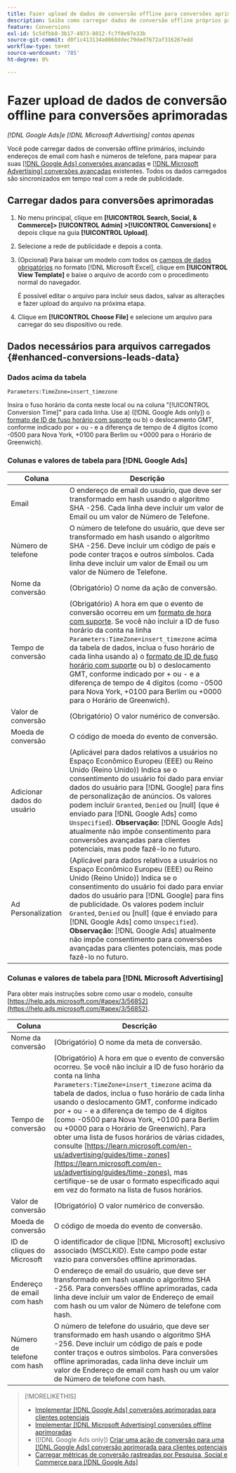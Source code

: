 ```yaml
---
title: Fazer upload de dados de conversão offline para conversões aprimoradas
description: Saiba como carregar dados de conversão offline próprios para mapear a [!DNL Google Ads] conversões avançadas para clientes potenciais e [!DNL Microsoft Advertising] conversões avançadas.
feature: Conversions
exl-id: 5c5dfbb8-3b17-4973-8012-fc7f0e97e33b
source-git-commit: d0f1c413134a0868ddec79ded7672af316267edd
workflow-type: tm+mt
source-wordcount: '785'
ht-degree: 0%

---
```


# Fazer upload de dados de conversão offline para conversões aprimoradas

*[!DNL Google Ads]e [!DNL Microsoft Advertising] contas apenas*

Você pode carregar dados de conversão offline primários, incluindo endereços de email com hash e números de telefone, para mapear para suas [[!DNL Google Ads] conversões avançadas](/help/search-social-commerce/admin/conversion-metrics/conversion-action-google.md) e [[!DNL Microsoft Advertising] conversões avançadas](https://help.ads.microsoft.com/#apex/ads/en/60178) existentes. Todos os dados carregados são sincronizados em tempo real com a rede de publicidade.

## Carregar dados para conversões aprimoradas

1. No menu principal, clique em **[!UICONTROL Search, Social, & Commerce]> [!UICONTROL Admin] >[!UICONTROL Conversions]** e depois clique na guia **[!UICONTROL Upload]**.

1. Selecione a rede de publicidade e depois a conta.

1. (Opcional) Para baixar um modelo com todos os [campos de dados obrigatórios](#enhanced-conversions-leads-data) no formato [!DNL Microsoft Excel], clique em **[!UICONTROL View Template]** e baixe o arquivo de acordo com o procedimento normal do navegador.

   É possível editar o arquivo para incluir seus dados, salvar as alterações e fazer upload do arquivo na próxima etapa.

1. Clique em **[!UICONTROL Choose File]** e selecione um arquivo para carregar do seu dispositivo ou rede.

## Dados necessários para arquivos carregados {#enhanced-conversions-leads-data}

### Dados acima da tabela

`Parameters:TimeZone=insert_timezone`

Insira o fuso horário da conta neste local ou na coluna &quot;[!UICONTROL Conversion Time]&quot; para cada linha. Use a\) ([!DNL Google Ads only]) o [formato de ID de fuso horário com suporte](https://developers.google.com/google-ads/api/data/codes-formats#timezone_ids) ou b\) o deslocamento GMT, conforme indicado por + ou - e a diferença de tempo de 4 dígitos (como -0500 para Nova York, +0100 para Berlim ou +0000 para o Horário de Greenwich).

### Colunas e valores de tabela para [!DNL Google Ads]

| Coluna | Descrição |
| ------ | ----------- |
| Email | O endereço de email do usuário, que deve ser transformado em hash usando o algoritmo SHA -256. Cada linha deve incluir um valor de Email ou um valor de Número de Telefone. |
| Número de telefone | O número de telefone do usuário, que deve ser transformado em hash usando o algoritmo SHA -256. Deve incluir um código de país e pode conter traços e outros símbolos. Cada linha deve incluir um valor de Email ou um valor de Número de Telefone. |
| Nome da conversão | (Obrigatório) O nome da ação de conversão. |
| Tempo de conversão | (Obrigatório) A hora em que o evento de conversão ocorreu em um [formato de hora com suporte](https://support.google.com/google-ads/answer/7014069#prepare_data). Se você não incluir a ID de fuso horário da conta na linha `Parameters:TimeZone=insert_timezone` acima da tabela de dados, inclua o fuso horário de cada linha usando a\) o [formato de ID de fuso horário com suporte](https://developers.google.com/google-ads/api/data/codes-formats#timezone_ids) ou b\) o deslocamento GMT, conforme indicado por + ou - e a diferença de tempo de 4 dígitos (como -0500 para Nova York, +0100 para Berlim ou +0000 para o Horário de Greenwich). |
| Valor de conversão | (Obrigatório) O valor numérico de conversão. |
| Moeda de conversão | O código de moeda do evento de conversão. |
| Adicionar dados do usuário | (Aplicável para dados relativos a usuários no Espaço Econômico Europeu (EEE) ou Reino Unido (Reino Unido)) Indica se o consentimento do usuário foi dado para enviar dados do usuário para [!DNL Google] para fins de personalização de anúncios. Os valores podem incluir `Granted`, `Denied` ou \[null\] (que é enviado para [!DNL Google Ads] como `Unspecified`). **Observação:** [!DNL Google Ads] atualmente não impõe consentimento para conversões avançadas para clientes potenciais, mas pode fazê-lo no futuro. |
| Ad Personalization | (Aplicável para dados relativos a usuários no Espaço Econômico Europeu (EEE) ou Reino Unido (Reino Unido)) Indica se o consentimento do usuário foi dado para enviar dados do usuário para [!DNL Google] para fins de publicidade. Os valores podem incluir `Granted`, `Denied` ou \[null\] (que é enviado para [!DNL Google Ads] como `Unspecified`). **Observação:** [!DNL Google Ads] atualmente não impõe consentimento para conversões avançadas para clientes potenciais, mas pode fazê-lo no futuro. |

### Colunas e valores de tabela para [!DNL Microsoft Advertising]

Para obter mais instruções sobre como usar o modelo, consulte [https://help.ads.microsoft.com/#apex/3/56852](https://help.ads.microsoft.com/#apex/3/56852).

| Coluna | Descrição |
| ------ | ----------- |
| Nome da conversão | (Obrigatório) O nome da meta de conversão. |
| Tempo de conversão | (Obrigatório) A hora em que o evento de conversão ocorreu. Se você não incluir a ID de fuso horário da conta na linha `Parameters:TimeZone=insert_timezone` acima da tabela de dados, inclua o fuso horário de cada linha usando o deslocamento GMT, conforme indicado por + ou - e a diferença de tempo de 4 dígitos (como -0500 para Nova York, +0100 para Berlim ou +0000 para o Horário de Greenwich). Para obter uma lista de fusos horários de várias cidades, consulte [https://learn.microsoft.com/en-us/advertising/guides/time-zones](https://learn.microsoft.com/en-us/advertising/guides/time-zones), mas certifique-se de usar o formato especificado aqui em vez do formato na lista de fusos horários. |
| Valor de conversão | (Obrigatório) O valor numérico de conversão. |
| Moeda de conversão | O código de moeda do evento de conversão. |
| ID de cliques do Microsoft | O identificador de clique [!DNL Microsoft] exclusivo associado (MSCLKID). Este campo pode estar vazio para conversões offline aprimoradas. |
| Endereço de email com hash | O endereço de email do usuário, que deve ser transformado em hash usando o algoritmo SHA -256. Para conversões offline aprimoradas, cada linha deve incluir um valor de Endereço de email com hash ou um valor de Número de telefone com hash. |
| Número de telefone com hash | O número de telefone do usuário, que deve ser transformado em hash usando o algoritmo SHA -256. Deve incluir um código de país e pode conter traços e outros símbolos. Para conversões offline aprimoradas, cada linha deve incluir um valor de Endereço de email com hash ou um valor de Número de telefone com hash. |

>[!MORELIKETHIS]
>
>* [Implementar [!DNL Google Ads] conversões aprimoradas para clientes potenciais](/help/search-social-commerce/campaign-management/special-workflows/google-enhanced-conversions-leads.md)
>* [Implementar [!DNL Microsoft Advertising] conversões offline aprimoradas](/help/search-social-commerce/campaign-management/special-workflows/microsoft-enhanced-conversions.md)
>* ([!DNL Google Ads only]) [Criar uma ação de conversão para uma [!DNL Google Ads] conversão aprimorada para clientes potenciais](/help/search-social-commerce/admin/conversion-metrics/conversion-action-google.md)
>* [Carregar métricas de conversão rastreadas por Pesquisa, Social e Commerce para [!DNL Google Ads]](/help/search-social-commerce/tools/conversion-metrics-upload-to-google.md)
